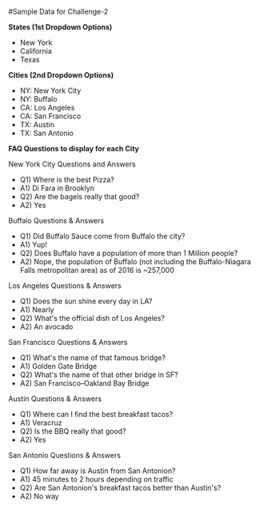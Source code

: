 #Sample Data for Challenge-2

**States (1st Dropdown Options)**
- New York
- California
- Texas

**Cities (2nd Dropdown Options)**
- NY: New York City
- NY: Buffalo
- CA: Los Angeles
- CA: San Francisco
- TX: Austin
- TX: San Antonio


**FAQ Questions to display for each City**

New York City Questions and Answers
- Q1) Where is the best Pizza?
- A1) Di Fara in Brooklyn
- Q2) Are the bagels really that good?
- A2) Yes

Buffalo Questions & Answers
- Q1) Did Buffalo Sauce come from Buffalo the city?
- A1) Yup!
- Q2) Does Buffalo have a population of more than 1 Million people?
- A2) Nope, the population of Buffalo (not including the Buffalo-Niagara Falls metropolitan area) as of 2016 is ~257,000

Los Angeles Questions & Answers
- Q1) Does the sun shine every day in LA?
- A1) Nearly
- Q2) What's the official dish of Los Angeles?
- A2) An avocado

San Francisco Questions & Answers
- Q1) What's the name of that famous bridge?
- A1) Golden Gate Bridge
- Q2) What's the name of that other bridge in SF?
- A2) San Francisco–Oakland Bay Bridge

Austin Questions & Answers
- Q1) Where can I find the best breakfast tacos?
- A1) Veracruz
- Q2) Is the BBQ really that good?
- A2) Yes

San Antonio Questions & Answers
- Q1) How far away is Austin from San Antonion? 
- A1) 45 minutes to 2 hours depending on traffic
- Q2) Are San Antonion's breakfast tacos better than Austin's?
- A2) No way
